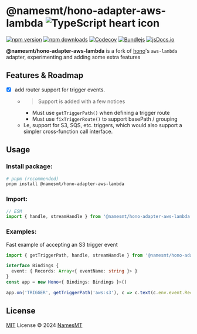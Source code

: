 # @namesmt/hono-adapter-aws-lambda ![TypeScript heart icon](https://img.shields.io/badge/♡-%23007ACC.svg?logo=typescript&logoColor=white)

[![npm version][npm-version-src]][npm-version-href]
[![npm downloads][npm-downloads-src]][npm-downloads-href]
[![Codecov][codecov-src]][codecov-href]
[![Bundlejs][bundlejs-src]][bundlejs-href]
[![jsDocs.io][jsDocs-src]][jsDocs-href]

**@namesmt/hono-adapter-aws-lambda** is a fork of [hono](https://hono.dev/)'s `aws-lambda` adapter, experimenting and adding some extra features

## Features & Roadmap
- [x] add router support for trigger events.
  - > Support is added with a few notices
    - Must use `getTriggerPath()` when defining a trigger route
    - Must use `fixTriggerRoute()` to support basePath / grouping
  - I.e, support for S3, SQS, etc. triggers, which would also support a simpler cross-function call interface.

## Usage
### Install package:
```sh
# pnpm (recommended)
pnpm install @namesmt/hono-adapter-aws-lambda
```

### Import:
```ts
// ESM
import { handle, streamHandle } from '@namesmt/hono-adapter-aws-lambda'
```

### Examples:
Fast example of accepting an S3 trigger event
```ts
import { getTriggerPath, handle, streamHandle } from '@namesmt/hono-adapter-aws-lambda'

interface Bindings {
  event: { Records: Array<{ eventName: string }> }
}
const app = new Hono<{ Bindings: Bindings }>()

app.on('TRIGGER', getTriggerPath('aws:s3'), c => c.text(c.env.event.Records[0].eventName))
```

## License
[MIT](./LICENSE) License © 2024 [NamesMT](https://github.com/NamesMT)

<!-- Badges -->

[npm-version-src]: https://img.shields.io/npm/v/@namesmt/hono-adapter-aws-lambda?labelColor=18181B&color=F0DB4F
[npm-version-href]: https://npmjs.com/package/@namesmt/hono-adapter-aws-lambda
[npm-downloads-src]: https://img.shields.io/npm/dm/@namesmt/hono-adapter-aws-lambda?labelColor=18181B&color=F0DB4F
[npm-downloads-href]: https://npmjs.com/package/@namesmt/hono-adapter-aws-lambda
[codecov-src]: https://img.shields.io/codecov/c/gh/namesmt/hono-adapter-aws-lambda/main?labelColor=18181B&color=F0DB4F
[codecov-href]: https://codecov.io/gh/namesmt/hono-adapter-aws-lambda
[license-src]: https://img.shields.io/github/license/namesmt/hono-adapter-aws-lambda.svg?labelColor=18181B&color=F0DB4F
[license-href]: https://github.com/namesmt/hono-adapter-aws-lambda/blob/main/LICENSE
[bundlejs-src]: https://img.shields.io/bundlejs/size/@namesmt/hono-adapter-aws-lambda?labelColor=18181B&color=F0DB4F
[bundlejs-href]: https://bundlejs.com/?q=@namesmt/hono-adapter-aws-lambda
[jsDocs-src]: https://img.shields.io/badge/Check_out-jsDocs.io---?labelColor=18181B&color=F0DB4F
[jsDocs-href]: https://www.jsdocs.io/package/@namesmt/hono-adapter-aws-lambda
